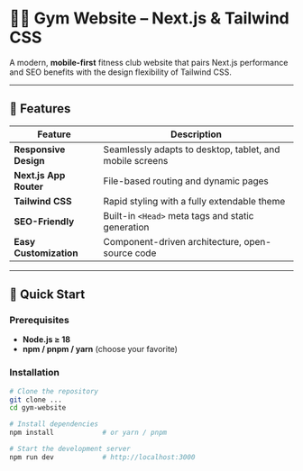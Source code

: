 # 🏋️‍♂️ Gym Website – Next.js & Tailwind CSS

A modern, **mobile-first** fitness club website that pairs Next.js performance and SEO benefits with the design flexibility of Tailwind CSS.

---

## 📌 Features

| Feature                | Description                                              |
| ---------------------- | -------------------------------------------------------- |
| **Responsive Design**  | Seamlessly adapts to desktop, tablet, and mobile screens |
| **Next.js App Router** | File-based routing and dynamic pages                     |
| **Tailwind CSS**       | Rapid styling with a fully extendable theme              |
| **SEO-Friendly**       | Built-in `<Head>` meta tags and static generation        |
| **Easy Customization** | Component-driven architecture, open-source code          |

---

## 🚀 Quick Start

### Prerequisites

- **Node.js ≥ 18**
- **npm / pnpm / yarn** (choose your favorite)

### Installation

```bash
# Clone the repository
git clone ...
cd gym-website

# Install dependencies
npm install            # or yarn / pnpm

# Start the development server
npm run dev            # http://localhost:3000
```
